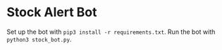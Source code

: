 # Stock Alert Bot

Set up the bot with `pip3 install -r requirements.txt`.
Run the bot with `python3 stock_bot.py`.
